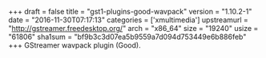 +++
draft = false
title = "gst1-plugins-good-wavpack"
version = "1.10.2-1"
date = "2016-11-30T07:17:13"
categories = ['xmultimedia']
upstreamurl = "http://gstreamer.freedesktop.org/"
arch = "x86_64"
size = "19240"
usize = "61806"
sha1sum = "bf9b3c3d07ea5b9559a7d094d753449e6b886feb"
+++
GStreamer wavpack plugin (Good).